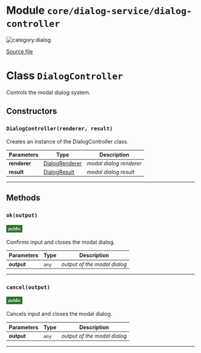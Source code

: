 # Module `core/dialog-service/dialog-controller`

![category:dialog](https://img.shields.io/badge/category-dialog-blue.svg?style=flat-square)



[Source file](..\src\core\dialog-service\dialog-controller.js)

# Class `DialogController`

Controls the modal dialog system.

## Constructors


### `DialogController(renderer, result)`

Creates an instance of the DialogController class.

Parameters | Type | Description
--- | --- | ---
__renderer__ | [DialogRenderer](src-core-dialog-service_dialog-renderer.md) | *modal dialog renderer*
__result__ | [DialogResult](src-core-dialog-service_dialog-result.md) | *modal dialog result*

---

## Methods

### `ok(output)`

![modifier: public](images/badges/modifier-public.png)

Confirms input and closes the modal dialog.

Parameters | Type | Description
--- | --- | ---
__output__ | `any` | *output of the modal dialog*

---

### `cancel(output)`

![modifier: public](images/badges/modifier-public.png)

Cancels input and closes the modal dialog.

Parameters | Type | Description
--- | --- | ---
__output__ | `any` | *output of the modal dialog*

---
